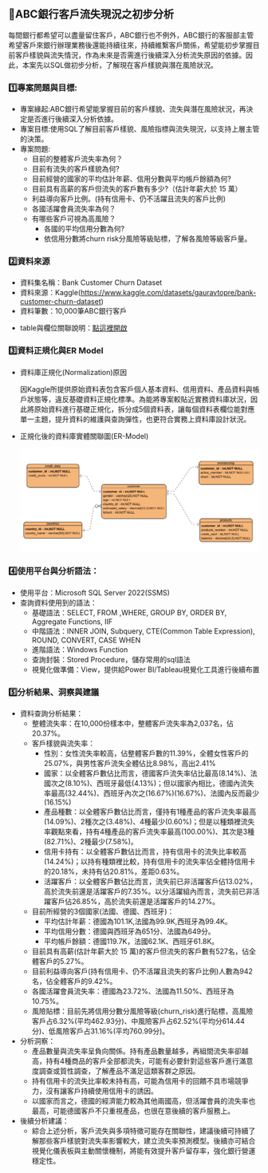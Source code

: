 ## 📝ABC銀行客戶流失現況之初步分析
每間銀行都希望可以盡量留住客戶，ABC銀行也不例外，ABC銀行的客服部主管希望客戶來銀行辦理業務後還能持續往來，持續維繫客戶關係，希望能初步掌握目前客戶樣貌與流失情況，作為未來是否需進行後續深入分析流失原因的依據。因此，本案先以SQL做初步分析，了解現在客戶樣貌與潛在風險狀況。

### 1️⃣專案問題與目標:

- 專案緣起:ABC銀行希望能掌握目前的客戶樣貌、流失與潛在風險狀況，再決定是否進行後續深入分析依據。
- 專案目標:使用SQL了解目前客戶樣貌、風險指標與流失現況，以支持上層主管的決策。
- 專案問題:
    - 目前的整體客戶流失率為何？
    - 目前有流失的客戶樣貌為何?
    - 目前經營的國家的平均估計年薪、信用分數與平均帳戶餘額為何?
    - 目前具有高薪的客戶但流失的客戶數有多少?（估計年薪大於 15 萬）
    - 利益導向客戶比例。(持有信用卡、仍不活躍且流失的客戶比例)
    - 各國活躍會員流失率為何？
    - 有哪些客戶可視為高風險？
        - 各國的平均信用分數為何?
        - 依信用分數將churn risk分風險等級貼標，了解各風險等級客戶量。
    

### 2️⃣資料來源

- 資料集名稱：Bank Customer Churn Dataset
- 資料來源：Kaggle(https://www.kaggle.com/datasets/gauravtopre/bank-customer-churn-dataset)
- 資料筆數：10,000筆ABC銀行客戶

[](data:image/gif;base64,R0lGODlhAQABAIAAAP///wAAACH5BAEAAAAALAAAAAABAAEAAAICRAEAOw==)

- table與欄位關聯說明：[點這裡開啟](dataset_info.md)

### 3️⃣資料正規化與ER Model

- 資料庫正規化(Normalization)原因
    
    因Kaggle所提供原始資料表包含客戶個人基本資料、信用資料、產品資料與帳戶狀態等，違反基礎資料正規化標準。為能將專案較貼近實務資料庫狀況，因此將原始資料進行基礎正規化，拆分成5個資料表，讓每個資料表欄位能對應單一主題，提升資料的維護與查詢彈性，也更符合實務上資料庫設計狀況。
    

[](data:image/gif;base64,R0lGODlhAQABAIAAAP///wAAACH5BAEAAAAALAAAAAABAAEAAAICRAEAOw==)

[](data:image/gif;base64,R0lGODlhAQABAIAAAP///wAAACH5BAEAAAAALAAAAAABAAEAAAICRAEAOw==)

- 正規化後的資料庫實體關聯圖(ER-Model)
    
   ![ER_Model](ER_Model.png)<br>
    

[](data:image/gif;base64,R0lGODlhAQABAIAAAP///wAAACH5BAEAAAAALAAAAAABAAEAAAICRAEAOw==)

### 4️⃣使用平台與分析語法：

- 使用平台：Microsoft SQL Server 2022(SSMS)
- 查詢資料使用到的語法：
    - 基礎語法：SELECT, FROM ,WHERE, GROUP BY, ORDER BY, Aggregate Functions, IIF
    - 中階語法：INNER JOIN, Subquery, CTE(Common Table Expression), ROUND, CONVERT, CASE WHEN
    - 進階語法：Windows Function
    - 查詢封裝：Stored Procedure，儲存常用的sql語法
    - 視覺化做準備：View，提供給Power BI/Tableau視覺化工具進行後續布置

### 5️⃣分析結果、洞察與建議

- 資料查詢分析結果：
    - 整體流失率：在10,000份樣本中，整體客戶流失率為2,037名，佔20.37%。
    - 客戶樣貌與流失率：
        - 性別：女性流失率較高，佔整體客戶數的11.39%，全體女性客戶的25.07%，與男性客戶流失全體佔比8.98%，高出2.41%
        - 國家：以全體客戶數佔比而言，德國客戶流失率佔比最高(8.14%)、法國次之(8.10%)、西班牙最低(4.13%)；但以國家內相比，德國內流失率最高(32.44%)、西班牙內次之(16.67%)(16.67%)、法國內反而最少(16.15%)
        - 產品種數：以全體客戶數佔比而言，僅持有1種產品的客戶流失率最高(14.09%)、2種次之(3.48%)、4種最少(0.60%)；但是以種類裡流失率觀點來看，持有4種產品的客戶流失率最高(100.00%)、其次是3種(82.71%)、2種最少(7.58%)。
        - 信用卡持有：以全體客戶數佔比而言，持有信用卡的流失比率較高(14.24%)；以持有種類裡比較，持有信用卡的流失率佔全體持信用卡的20.18%，未持有佔20.81%，差距0.63%。
        - 活躍客戶：以全體客戶數佔比而言，流失前已非活躍客戶佔13.02%，高於流失前還是活躍客戶的7.35%。以分活躍組內而言，流失前已非活躍客戶佔26.85%，高於流失前還是活躍客戶的14.27%。
    - 目前所經營的3個國家(法國、德國、西班牙)：
        - 平均估計年薪：德國為101.1K,法國為99.9K,西班牙為99.4K。
        - 平均信用分數：德國與西班牙為651分、法國為649分。
        - 平均帳戶餘額：德國119.7K，法國62.1K、西班牙61.8K。
    - 目前具有高薪(估計年薪大於 15 萬)的客戶但流失的客戶數有527名，佔全體客戶的5.27%。
    - 目前利益導向客戶(持有信用卡、仍不活躍且流失的客戶比例)人數為942名，佔全體客戶的9.42%。
    - 各國活躍會員流失率：德國為23.72%、法國為11.50%、西班牙為10.75%。
    - 風險貼標：目前先將信用分數分風險等級(churn_risk)進行貼標，高風險客戶占6.32%(平均462.93分)、中風險客戶占62.52%(平均分614.44分)、低風險客戶占31.16%(平均760.99分)。
- 分析洞察：
    - 產品數量與流失率呈負向關係。持有產品數量越多，再組間流失率卻越高，持有4種商品的客戶全部都流失，可能有必要針對這些客戶進行滿意度調查或質性調查，了解產品不滿足這類客群之原因。
    - 持有信用卡的流失比率較未持有高，可能為信用卡的回饋不具市場競爭力，沒有讓客戶持續使用信用卡的誘因。
    - 以國家而言之，德國的經濟能力較為其他兩國高，但活躍會員的流失率也最高，可能德國客戶不只重視產品，也很在意後續的客戶服務上。
- 後續分析建議：
    - 綜合上述分析，客戶流失與多項特徵可能存在關聯性，建議後續可持續了解那些客戶樣貌對流失率影響較大，建立流失率預測模型。後續亦可結合視覺化儀表板與主動關懷機制，將能有效提升客戶留存率，強化銀行營運穩定性。
